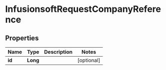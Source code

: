 
# InfusionsoftRequestCompanyReference

## Properties
Name | Type | Description | Notes
------------ | ------------- | ------------- | -------------
**id** | **Long** |  |  [optional]



